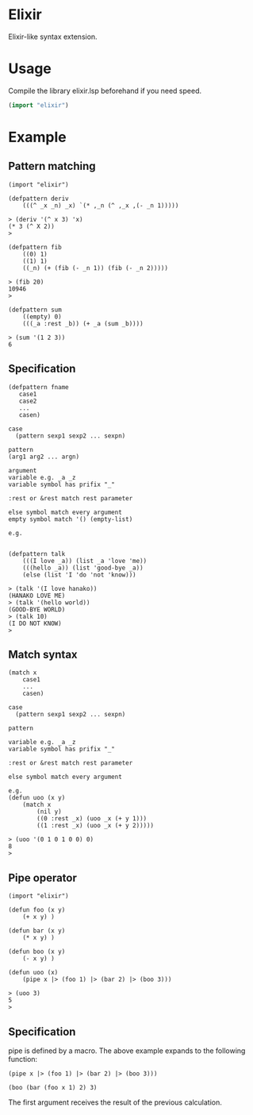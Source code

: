 # Elixir
Elixir-like syntax extension.

# Usage
Compile the library elixir.lsp beforehand if you need speed.

```lisp
(import "elixir")
```

# Example

## Pattern matching

```
(import "elixir")

(defpattern deriv
    (((^ _x _n) _x) `(* ,_n (^ ,_x ,(- _n 1)))))

> (deriv '(^ x 3) 'x)
(* 3 (^ X 2))
> 

(defpattern fib
    ((0) 1)
    ((1) 1)
    ((_n) (+ (fib (- _n 1)) (fib (- _n 2)))))

> (fib 20)
10946
> 

(defpattern sum
    ((empty) 0)
    (((_a :rest _b)) (+ _a (sum _b))))

> (sum '(1 2 3))
6

```

## Specification

```
(defpattern fname
   case1
   case2
   ...
   casen)

case
  (pattern sexp1 sexp2 ... sexpn)

pattern
(arg1 arg2 ... argn)

argument
variable e.g. _a _z 
variable symbol has prifix "_"

:rest or &rest match rest parameter

else symbol match every argument 
empty symbol match '() (empty-list) 

e.g. 


(defpattern talk
    (((I love _a)) (list _a 'love 'me))
    (((hello _a)) (list 'good-bye _a))
    (else (list 'I 'do 'not 'know)))

> (talk '(I love hanako))
(HANAKO LOVE ME)
> (talk '(hello world))
(GOOD-BYE WORLD)
> (talk 10)
(I DO NOT KNOW)
> 

```

## Match syntax

```
(match x
    case1
    ...
    casen)

case
  (pattern sexp1 sexp2 ... sexpn)

pattern

variable e.g. _a _z 
variable symbol has prifix "_"

:rest or &rest match rest parameter

else symbol match every argument 

e.g.    
(defun uoo (x y)
    (match x
        (nil y)
        ((0 :rest _x) (uoo _x (+ y 1)))
        ((1 :rest _x) (uoo _x (+ y 2)))))

> (uoo '(0 1 0 1 0 0) 0)
8
> 
```

## Pipe operator

```
(import "elixir")

(defun foo (x y)
    (+ x y) )

(defun bar (x y)
    (* x y) )

(defun boo (x y)
    (- x y) )

(defun uoo (x)
    (pipe x |> (foo 1) |> (bar 2) |> (boo 3)))

> (uoo 3)
5
> 
```

## Specification
pipe is defined by a macro. The above example expands to the following function:

```
(pipe x |> (foo 1) |> (bar 2) |> (boo 3)))

(boo (bar (foo x 1) 2) 3)
```

The first argument receives the result of the previous calculation. 
